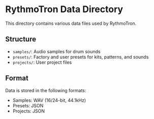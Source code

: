 # RythmoTron Data Directory

This directory contains various data files used by RythmoTron.

## Structure

- `samples/`: Audio samples for drum sounds
- `presets/`: Factory and user presets for kits, patterns, and sounds
- `projects/`: User project files

## Format

Data is stored in the following formats:
- Samples: WAV (16/24-bit, 44.1kHz)
- Presets: JSON
- Projects: JSON